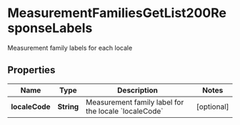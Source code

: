 

# MeasurementFamiliesGetList200ResponseLabels

Measurement family labels for each locale

## Properties

| Name | Type | Description | Notes |
|------------ | ------------- | ------------- | -------------|
|**localeCode** | **String** | Measurement family label for the locale &#x60;localeCode&#x60; |  [optional] |



